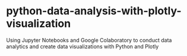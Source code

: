 # python-data-analysis-with-plotly-visualization
Using Jupyter Notebooks and Google Colaboratory to conduct data analytics and create data visualizations with Python and Plotly
